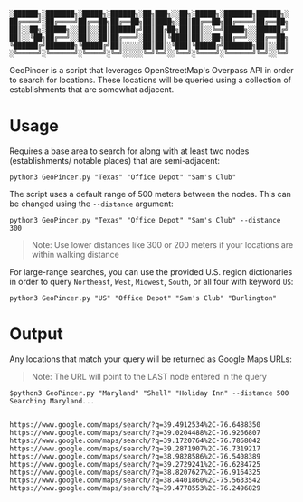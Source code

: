 ```
░██████╗░███████╗░█████╗░██████╗░██╗███╗░░██╗░█████╗░███████╗██████╗░
██╔════╝░██╔════╝██╔══██╗██╔══██╗██║████╗░██║██╔══██╗██╔════╝██╔══██╗
██║░░██╗░█████╗░░██║░░██║██████╔╝██║██╔██╗██║██║░░╚═╝█████╗░░██████╔╝
██║░░╚██╗██╔══╝░░██║░░██║██╔═══╝░██║██║╚████║██║░░██╗██╔══╝░░██╔══██╗
╚██████╔╝███████╗╚█████╔╝██║░░░░░██║██║░╚███║╚█████╔╝███████╗██║░░██║
░╚═════╝░╚══════╝░╚════╝░╚═╝░░░░░╚═╝╚═╝░░╚══╝░╚════╝░╚══════╝╚═╝░░╚═╝
```

GeoPincer is a script that leverages OpenStreetMap's Overpass API in order to search for locations. These locations will be queried using a collection of establishments that are somewhat adjacent.

# Usage
Requires a base area to search for along with at least two nodes (establishments/ notable places) that are semi-adjacent:   
   
	python3 GeoPincer.py "Texas" "Office Depot" "Sam's Club"

The script uses a default range of 500 meters between the nodes. This can be changed using the `--distance` argument: 

	python3 GeoPincer.py "Texas" "Office Depot" "Sam's Club" --distance 300
	
> Note: Use lower distances like 300 or 200 meters if your locations are within walking distance

For large-range searches, you can use the provided U.S. region dictionaries in order to query `Northeast`, `West`, `Midwest`, `South`, or all four with keyword `US`:
	
	python3 GeoPincer.py "US" "Office Depot" "Sam's Club" "Burlington"

# Output
Any locations that match your query will be returned as Google Maps URLs:

>Note: The URL will point to the LAST node entered in the query

```
$python3 GeoPincer.py "Maryland" "Shell" "Holiday Inn" --distance 500
Searching Maryland...


https://www.google.com/maps/search/?q=39.4912534%2C-76.6488350
https://www.google.com/maps/search/?q=39.0204488%2C-76.9266807
https://www.google.com/maps/search/?q=39.1720764%2C-76.7868042
https://www.google.com/maps/search/?q=39.2871907%2C-76.7319217
https://www.google.com/maps/search/?q=38.9828586%2C-76.5408389
https://www.google.com/maps/search/?q=39.2729241%2C-76.6284725
https://www.google.com/maps/search/?q=38.8207627%2C-76.9164325
https://www.google.com/maps/search/?q=38.4401860%2C-75.5633542
https://www.google.com/maps/search/?q=39.4778553%2C-76.2496829
```